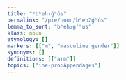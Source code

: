 ```yaml
---
title: "*bʰeh₂ǵʰús"
permalink: "/pie/noun/bʰeh2ǵʰús"
lemma_to_sort: "bʰeh₂g'ʰus"
klass: noun
etymology: []
markers: [["m", "masculine gender"]]
synonyms: []
definitions: [["arm"]]
topics: ["ine-pro:Appendages"]
---
```

